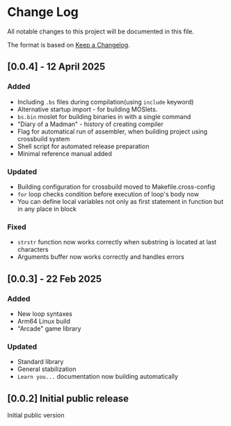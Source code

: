 # Change Log

All notable changes to this project will be documented in this file.
 
The format is based on [Keep a Changelog](http://keepachangelog.com/).

## [0.0.4] - 12 April 2025

### Added

- Including `.bs` files during compilation(using `include` keyword)
- Alternative startup import - for building MOSlets.
- `bs.bin` moslet for building binaries in with a single command
- "Diary of a Madman" - history of creating compiler
- Flag for automatical run of assembler, when building project using crossbuild system
- Shell script for automated release preparation
- Minimal reference manual added

### Updated

- Building configuration for crossbuild moved to Makefile.cross-config 
- `for` loop checks condition before execution of loop's body now
- You can define local variables not only as first statement in function but in any place in block

### Fixed

- `strstr` function now works correctly when substring is located at last characters
- Arguments buffer now works correctly and handles errors

## [0.0.3] - 22 Feb 2025

### Added
 
- New loop syntaxes
- Arm64 Linux build
- "Arcade" game library

### Updated

- Standard library
- General stabilization
- `Learn you...` documentation now building automatically  

## [0.0.2] Initial public release

Initial public version